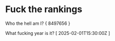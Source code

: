# Fuck the rankings

Who the hell am I?
{ 8497656 }

What fucking year is it?
[ 2025-02-01T15:30:00Z ]
